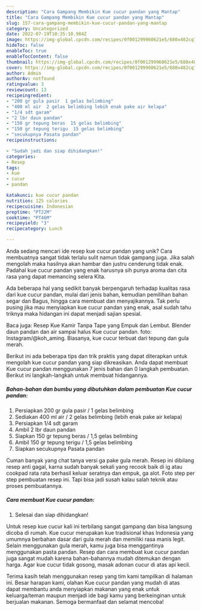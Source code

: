 ```yaml
---
description: "Cara Gampang Membikin Kue cucur pandan yang Mantap"
title: "Cara Gampang Membikin Kue cucur pandan yang Mantap"
slug: 157-cara-gampang-membikin-kue-cucur-pandan-yang-mantap
category: Uncategorized
date: 2022-07-19T10:35:10.984Z
image: https://img-global.cpcdn.com/recipes/0f001299960621e5/680x482cq70/kue-cucur-pandan-foto-resep-utama.jpg
hideToc: false
enableToc: true
enableTocContent: false
thumbnail: https://img-global.cpcdn.com/recipes/0f001299960621e5/680x482cq70/kue-cucur-pandan-foto-resep-utama.jpg
cover: https://img-global.cpcdn.com/recipes/0f001299960621e5/680x482cq70/kue-cucur-pandan-foto-resep-utama.jpg
author: Admin
authorAv: notfound
ratingvalue: 3
reviewcount: 13
recipeingredient:
- "200 gr gula pasir  1 gelas belimbing"
- "400 ml air  2 gelas belimbing lebih enak pake air kelapa"
- "1/4 sdt garam"
- "2 lbr daun pandan"
- "150 gr tepung beras  15 gelas belimbing"
- "150 gr tepung terigu  15 gelas belimbing"
- "secukupnya Pasata pandan"
recipeinstructions:

- "Sudah jadi dan siap dihidangkan!"
categories:
- Resep
tags:
- kue
- cucur
- pandan

katakunci: kue cucur pandan 
nutrition: 125 calories
recipecuisine: Indonesian
preptime: "PT22M"
cooktime: "PT46M"
recipeyield: "3"
recipecategory: Lunch

---
```





Anda sedang mencari ide resep kue cucur pandan yang unik? Cara membuatnya sangat tidak terlalu sulit namun tidak gampang juga. Jika salah mengolah maka hasilnya akan hambar dan justru cenderung tidak enak. Padahal kue cucur pandan yang enak harusnya sih punya aroma dan cita rasa yang dapat memancing selera Kita.





Ada beberapa hal yang sedikit banyak berpengaruh terhadap kualitas rasa dari kue cucur pandan, mulai dari jenis bahan, kemudian pemilihan bahan segar dan Bagus, hingga cara membuat dan menyajikannya. Tak perlu pusing jika mau menyiapkan kue cucur pandan yang enak,      asal sudah tahu triknya maka hidangan ini dapat menjadi sajian spesial.














Baca juga: Resep Kue Kamir Tanpa Tape yang Empuk dan Lembut. Blender daun pandan dan air sampai halus Kue cucur pandan. foto: Instagram/@koh_aming. Biasanya, kue cucur terbuat dari tepung dan gula merah.






Berikut ini ada beberapa tips dan trik praktis yang dapat diterapkan untuk mengolah kue cucur pandan yang siap dikreasikan. Anda dapat membuat Kue cucur pandan menggunakan 7 jenis bahan dan 0 langkah pembuatan. Berikut ini langkah-langkah untuk membuat hidangannya.

<!--inarticleads1-->

##### Bahan-bahan dan bumbu yang dibutuhkan dalam pembuatan Kue cucur pandan:

1. Persiapkan 200 gr gula pasir / 1 gelas belimbing
1. Sediakan 400 ml air / 2 gelas belimbing (lebih enak pake air kelapa)
1. Persiapkan 1/4 sdt garam
1. Ambil 2 lbr daun pandan
1. Siapkan 150 gr tepung beras / 1,5 gelas belimbing
1. Ambil 150 gr tepung terigu / 1,5 gelas belimbing
1. Siapkan secukupnya Pasata pandan


Cuman banyak yang chat tanya versi ga pake gula merah. Resep ini dibilang resep anti gagal, karna sudah banyak sekali yang recook baik di ig atau cookpad rata rata berhasil keluar seratnya dan empuk, ga alot. Foto step per step pembuatan resep ini. Tapi bisa jadi susah kalau salah teknik atau proses pembuatannya. 

<!--inarticleads2-->

##### Cara membuat Kue cucur pandan:


1. Selesai dan siap dihidangkan!

Untuk resep kue cucur kali ini terbilang sangat gampang dan bisa langsung dicoba di rumah. Kue cucur merupakan kue tradisional khas Indonesia yang umumnya berbahan dasar dari gula merah dan memiliki rasa manis legit. Selain menggunakan gula merah, kamu juga bisa menggantinya menggunakan pasta pandan. Resep dan cara membuat kue cucur pandan juga sangat mudah karena bahan-bahannya mudah ditemukan dengan harga. Agar kue cucur tidak gosong, masak adonan cucur di atas api kecil. 

Terima kasih telah menggunakan resep yang tim kami tampilkan di halaman ini. Besar harapan kami, olahan Kue cucur pandan yang mudah di atas dapat membantu anda menyiapkan makanan yang enak untuk keluarga/teman maupun menjadi ide bagi kamu yang berkeinginan untuk berjualan makanan. Semoga bermanfaat dan selamat mencoba!
